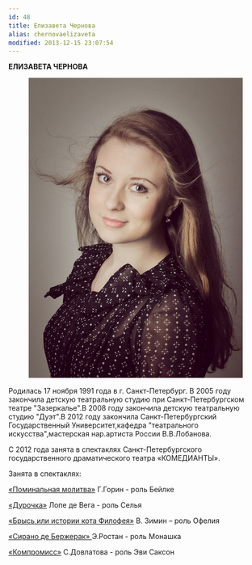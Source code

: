 ```yaml
---
id: 48
title: Елизавета Чернова
alias: chernovaelizaveta
modified: 2013-12-15 23:07:54
---
```


**ЕЛИЗАВЕТА ЧЕРНОВА**

<figure><img src="./images/stories/random/liza chernova.jpg" /></figure>

Родилась 17 ноября 1991 года в г. Санкт-Петербург. В 2005 году закончила детскую театральную студию при Санкт-Петербургском театре "Зазеркалье".В 2008 году закончила детскую театральную студию "Дуэт".В 2012 году закончила Санкт-Петербургский Государственный Университет,кафедра "театрального искусства",мастерская нар.артиста России В.В.Лобанова.

С 2012 года занята в спектаклях Санкт-Петербургского государственного драматического театра «КОМЕДИАНТЫ».

Занята в спектаклях:

<a href="97-pominalnaia-molitva.html">«Поминальная молитва»</a> Г.Горин - роль Бейлке

<a href="44-dyrochka.html">«Дурочка»</a> Лопе де Вега - роль Селья

<a href="40-bris-ili-istoria-kota-filifeia.html">«Брысь,или истории кота Филофея»</a> В. Зимин – роль Офелия

<a href="60-sirano-de-bergerak.html">«Сирано де Бержерак» </a>Э.Ростан - роль Монашка

<a href="282-kompromiss-sdovlatov.html">«Компромисс»</a> С.Довлатова - роль Эви Саксон


